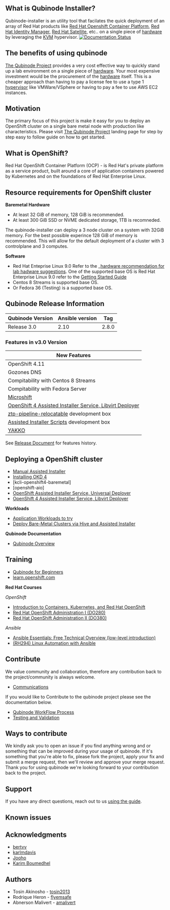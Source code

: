 ## What is Qubinode Installer?
Qubinode-installer is an utility tool that facilates the quick deployment of an array of Red Hat products like [Red Hat Openshift Container Platform](https://www.openshift.com/), [Red Hat Identity Manager](https://access.redhat.com/products/identity-management#getstarted), [Red Hat Satellite](https://www.redhat.com/en/technologies/management/satellite), etc.. on a single piece of [hardware](https://mitxpc.com/products/gn-e300-9d-8tp) by leveraging the [KVM](https://www.linux-kvm.org/page/Main_Page) hypervisor.
[![Documentation Status](https://readthedocs.org/projects/qubinode-installer/badge/?version=latest)](https://qubinode-installer.readthedocs.io/en/latest/?badge=latest)

## The benefits of using qubinode
[The Qubinode Project](https://qubinode.io/) provides a very cost effective way to quickly stand up a lab environment on a single piece of [hardware](https://mitxpc.com/products/gn-e300-9d-8tp). Your most expensive investment would be the procurement of the [hardware](https://mitxpc.com/products/gn-e300-9d-8tp) itself. This is a cheaper approach than having to pay a license fee to use a type 1 [hypervisor](https://www.vmware.com/topics/glossary/content/hypervisor) like VMWare/VSphere or having to pay a fee to use AWS EC2 instances.

## Motivation
The primary focus of this project is make it easy for you to deploy an OpenShift cluster on a single bare metal node with production like characteristics. Please visit [The Qubinode Project](https://qubinode.io/) landing page for step by step easy to follow guide on how to get started.

## What is OpenShift?
Red Hat OpenShift Container Platform (OCP) - is Red Hat's private platform as a service product, built around a core of application containers powered by Kubernetes and on the foundations of Red Hat Enterprise Linux.

## Resource requirements for OpenShift cluster

**Baremetal Hardware**
* At least 32 GiB of memory, 128 GiB is recommended.
* At least 300 GiB SSD or NVME dedicated storage, 1TB is recomneded.

The qubinode-installer can deploy a 3 node cluster on a system with 32GiB memory.
For the best possible experince 128 GiB of memory is recommended. This will allow
for the default deployment of a cluster with 3 controlplane and 3 computes.

**Software**
* Red Hat Enteprise Linux 9.0
Refer to the _[hardware recommendation for lab hadware suggestions](docs/qubinode/hardwareguide.md).
One of the  supported base OS is Red Hat Enterprise Linux 9.0 refer to the [Getting Started Guide](https://qubinode-installer.readthedocs.io/en/latest/quick_start.html#getting-started)
* Centos 8 Streams is supported base OS.
* Or Fedora 36 (Testing) is a supported base OS.

## Qubinode Release Information

| Qubinode Version  | Ansible version | Tag |
| ------------- | ----------------- |-----------------|
|     Release 3.0     | 2.10               | 2.8.0 |


### Features in v3.0 Version
New Features |
--|
OpenShift 4.11 |
Gozones DNS |
Compitability with Centos 8 Streams|
Compitability with Fedora Server |
[Microshift](https://github.com/redhat-et/microshift) | 
[OpenShift 4 Assisted Installer Service, Libvirt Deployer](https://github.com/kenmoini/ocp4-ai-svc-libvirt) | 
[ztp-pipeline-relocatable](https://github.com/rh-ecosystem-edge/ztp-pipeline-relocatable) development box | 
[Assisted Installer Scripts](https://github.com/tosin2013/openshift-4-deployment-notes/tree/master/assisted-installer) development box | 
[YAKKO](https://github.com/ozchamo/YAKKO) |



See [Release Document](docs/qubinode/releases.md) for features history.

## Deploying a OpenShift cluster

- [Manual Assisted Installer](docs/qubinode/openshift4_installation_steps.md)
- [Installing OKD 4](docs/qubinode/okd4_installation_steps.md)
- [kcli-openshift4-baremetal]
- [openshift-aio]
- [OpenShift Assisted Installer Service, Universal Deployer](https://github.com/kenmoini/ocp4-ai-svc-universal)
- [OpenShift 4 Assisted Installer Service, Libvirt Deployer](https://github.com/tosin2013/ocp4-ai-svc-libvirt/tree/main/scripts)

**Workloads**
- [Application Workloads to try](docs/qubinode/workloads/README.md)
- [Deploy Bare-Metal Clusters via Hive and Assisted Installer](https://github.com/tosin2013/bare-metal-assisted-installer)

**Qubinode Documentation**
- [Qubinode Overview](https://qubinode-installer.readthedocs.io/en/latest/quick_start.html#getting-started)

## Training
* [Qubinode for Beginners](https://qubinode-installer.readthedocs.io/en/latest/quick_start.html#getting-started)
* [learn.openshift.com](https://learn.openshift.com/)

**Red Hat Courses**

_OpenShift_
* [Introduction to Containers, Kubernetes, and Red Hat OpenShift](https://www.redhat.com/en/services/training/do180-introduction-containers-kubernetes-red-hat-openshift)
* [Red Hat OpenShift Administration I (DO280)](https://www.redhat.com/en/services/training/do280-red-hat-openshift-administration-i)
* [Red Hat OpenShift Administration II (DO380)](https://www.redhat.com/en/services/training/do380-red-hat-openshift-administration-ii-high-availability)

_Ansible_
- [Ansible Essentials: Free Technical Overview (low-level introduction)](https://www.redhat.com/en/services/training/do007-ansible-essentials-simplicity-automation-technical-overview)
- [(RH294) Linux Automation with Ansible](https://www.redhat.com/en/services/training/rh294-red-hat-system-administration-iii-linux-automation)

## Contribute
We value community and collaboration, therefore any contribution back to the project/community is always welcome. 
* [Communications](docs/qubinode/communication.md)


If you would like to Contribute to the qubinode project please see the documentation below.  
* [Qubinode WorkFlow Process](docs/CONTRIBUTING.md)  
* [Testing and Validation](test/README.md)  

## Ways to contribute
We kindly ask you to open an issue if you find anything wrong and or something that can be improved during your usage of qubinode. If it's something that you're able to fix, please fork the project, apply your fix and submit a merge request, then we'll review and approve your merge request. Thank you for using qubinode we're looking forward to your contribution back to the project.

## Support
If you have any direct questions, reach out to us [using the guide](docs/communication.md).

## Known issues

## Acknowledgments
* [bertvv](https://github.com/bertvv)
* [karlmdavis](https://github.com/karlmdavis)
* [Jooho](https://github.com/Jooho)
* [Karim Boumedhel](https://github.com/karmab)

## Authors
* Tosin Akinosho - [tosin2013](https://github.com/tosin2013)
* Rodrique Heron - [flyemsafe](https://github.com/flyemsafe)
* Abnerson Malivert - [amalivert](https://github.com/amalivert)